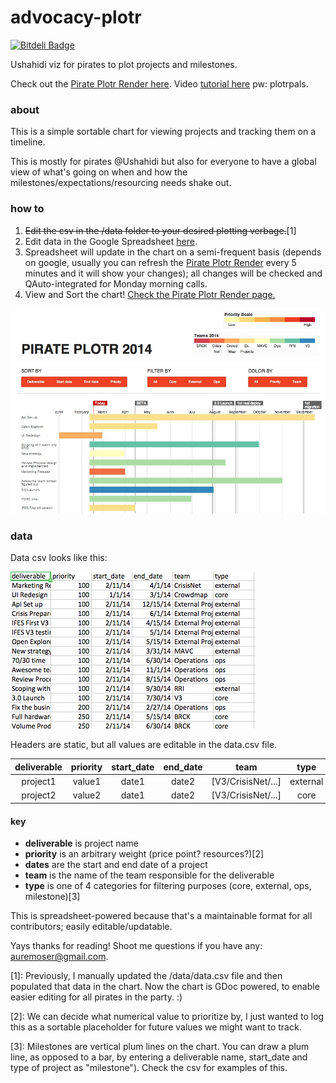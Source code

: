 advocacy-plotr
===========
[![Bitdeli Badge](https://d2weczhvl823v0.cloudfront.net/auremoser/pirateplotr/trend.png)](https://bitdeli.com/free "Bitdeli Badge")

Ushahidi viz for pirates to plot projects and milestones.

Check out the [Pirate Plotr Render here](http://auremoser.github.io/pirateplotr/).
Video [tutorial here](http://vimeo.com/auremoser/plotrguide) pw: plotrpals.

### about
This is a simple sortable chart for viewing projects and tracking them on a timeline.

This is mostly for pirates @Ushahidi but also for everyone to have a global view of what's going on when and how the milestones/expectations/resourcing needs shake out.

### how to
1. ~~Edit the csv in the /data folder to your desired plotting verbage.~~[1]
1. Edit data in the Google Spreadsheet [here](https://docs.google.com/a/ushahidi.com/spreadsheet/ccc?key=0AlR1bR7sxqL-dFhnYWRNUm81WWNUai0ybjZRcWwyNXc&usp=sharing).
2. Spreadsheet will update in the chart on a semi-frequent basis (depends on google, usually you can refresh the [Pirate Plotr Render](http://auremoser.github.io/pirateplotr/) every 5 minutes and it will show your changes); all changes will be checked and QAuto-integrated for Monday morning calls.
3. View and Sort the chart! [Check the Pirate Plotr Render page.](http://auremoser.github.io/pirateplotr/)

![Chart](https://raw.githubusercontent.com/auremoser/images/master/plotr.png) 

### data
Data csv looks like this:

![data.csv](https://raw.githubusercontent.com/auremoser/images/master/plotr-sheet.png)

Headers are static, but all values are editable in the data.csv file.

deliverable	| priority	| start_date	| end_date 	| team | type
:---:	| :----: 	| :--------: 	| :------: 	| :----: | :----:
project1 | value1 	| date1 		| date2 	| [V3/CrisisNet/...] | external
project2 | value2 	| date1 		| date2 	| [V3/CrisisNet/...] | core

#### key
* **deliverable** is project name
* **priority** is an arbitrary weight (price point? resources?)[2]
* **dates** are the start and end date of a project
* **team** is the name of the team responsible for the deliverable
* **type** is one of 4 categories for filtering purposes (core, external, ops, milestone)[3]

This is spreadsheet-powered because that's a maintainable format for all contributors; easily editable/updatable.

Yays thanks for reading! Shoot me questions if you have any: auremoser@gmail.com.

[1]: Previously, I manually updated the /data/data.csv file and then populated that data in the chart. Now the chart is GDoc powered, to enable easier editing for all pirates in the party. :)

[2]: We can decide what numerical value to prioritize by, I just wanted to log this as a sortable placeholder for future values we might want to track.

[3]: Milestones are vertical plum lines on the chart. You can draw a plum line, as opposed to a bar, by entering a deliverable name, start_date and type of project as "milestone"). Check the csv for examples of this.





